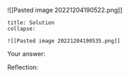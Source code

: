 ![[Pasted image 20221204190522.png]]

```ad-note
title: Solution
collapse:

![[Pasted image 20221204190535.png]]
```

Your answer:

Reflection:

